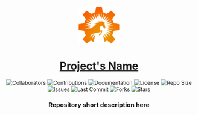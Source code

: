 <div align="center">
  <!-- Title: -->
  <a href="https://github.com/uwo-fast">
    <img src="https://github.com/uwo-fast/.github/blob/main/branding/FAST%20Logo%20Orange%20on%20White%20Transparent.png" height="100">
  </a>
  <h1><a href="https://github.com/uwo-fast/repo-alpha"> Project's Name</a></h1>
  <!-- Labels: -->
  <p>
    <img src="https://img.shields.io/badge/Collaborators-Welcome-darkgreen" alt="Collaborators">
    <img src="https://img.shields.io/badge/Contributions-Welcome-brightgreen" alt="Contributions">
    <img src="https://img.shields.io/badge/Documentation-Available-brightgreen?style=flat-square" alt="Documentation">
    <img src="https://img.shields.io/github/license/uwo-fast/repo-alpha" alt="License">
    <img src="https://img.shields.io/github/repo-size/uwo-fast/repo-alpha" alt="Repo Size">
    <img src="https://img.shields.io/github/issues/uwo-fast/repo-alpha" alt="Issues">
    <img src="https://img.shields.io/github/last-commit/uwo-fast/repo-alpha" alt="Last Commit">
    <img src="https://img.shields.io/github/forks/uwo-fast/repo-alpha?style=social" alt="Forks">
    <img src="https://img.shields.io/github/stars/uwo-fast/repo-alpha?style=social" alt="Stars">
  </p>
  <!-- Short description: -->
  <h3>Repository short description here</h3>
</div>
